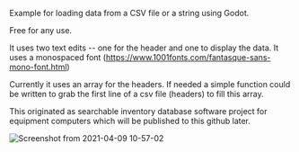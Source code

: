 Example for loading data from a CSV file or a string using Godot.

Free for any use.

It uses two text edits -- one for the header and one to display the data. It uses a monospaced font (https://www.1001fonts.com/fantasque-sans-mono-font.html)

Currently it uses an array for the headers. If needed a simple function could be written to grab the first line of a csv file (headers) to fill this array.

This originated as searchable inventory database software project for equipment computers which will be published to this github later.

![Screenshot from 2021-04-09 10-57-02](https://user-images.githubusercontent.com/7988671/114221703-7e30d780-9922-11eb-9fd7-2dbd9af3b563.png)
